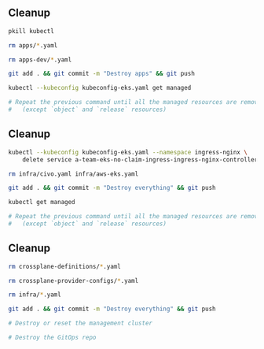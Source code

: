 <!-- .slide: class="center" -->
<!-- .slide: data-background="data-background="linear-gradient(to bottom right, rgba(25,151,181,0.8), rgba(87,185,72,0.8)), url(../img/background/cleanup.jpg) center / cover" -->
## Cleanup

```bash
pkill kubectl

rm apps/*.yaml

rm apps-dev/*.yaml

git add . && git commit -m "Destroy apps" && git push

kubectl --kubeconfig kubeconfig-eks.yaml get managed

# Repeat the previous command until all the managed resources are removed
#   (except `object` and `release` resources)
```


<!-- .slide: class="center" -->
<!-- .slide: data-background="data-background="linear-gradient(to bottom right, rgba(25,151,181,0.8), rgba(87,185,72,0.8)), url(../img/background/cleanup.jpg) center / cover" -->
## Cleanup

```bash
kubectl --kubeconfig kubeconfig-eks.yaml --namespace ingress-nginx \
    delete service a-team-eks-no-claim-ingress-ingress-nginx-controller

rm infra/civo.yaml infra/aws-eks.yaml

git add . && git commit -m "Destroy everything" && git push

kubectl get managed

# Repeat the previous command until all the managed resources are removed
#   (except `object` and `release` resources)
```


<!-- .slide: class="center" -->
<!-- .slide: data-background="data-background="linear-gradient(to bottom right, rgba(25,151,181,0.8), rgba(87,185,72,0.8)), url(../img/background/cleanup.jpg) center / cover" -->
## Cleanup

```bash
rm crossplane-definitions/*.yaml

rm crossplane-provider-configs/*.yaml

rm infra/*.yaml

git add . && git commit -m "Destroy everything" && git push

# Destroy or reset the management cluster

# Destroy the GitOps repo
```
